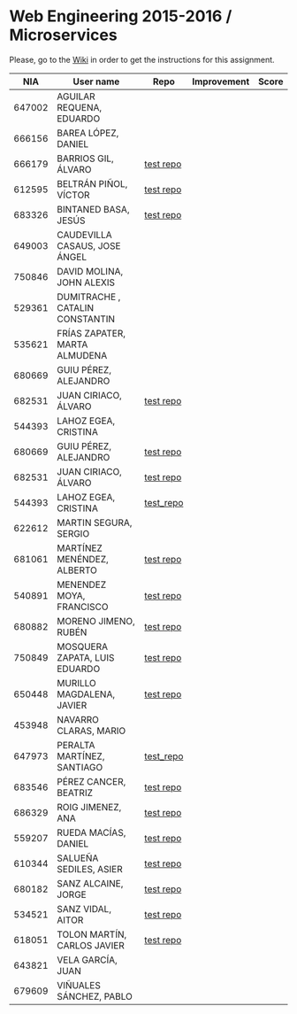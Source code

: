 # Web Engineering 2015-2016 / Microservices
Please, go to the [Wiki](https://github.com/UNIZAR-30246-WebEngineering/lab6-microservices/wiki) in order to get the instructions for this assignment.

NIA    | User name | Repo | Improvement | Score
-------|-----------|------|-------------|--------
647002 | AGUILAR REQUENA, EDUARDO
666156 | BAREA LÓPEZ, DANIEL
666179 | BARRIOS GIL, ÁLVARO | [test repo](https://github.com/deerter/lab6-microservices/tree/test)
612595 | BELTRÁN PIÑOL, VÍCTOR | [test repo](https://github.com/Victorbp09/lab6-microservices/tree/test)
683326 | BINTANED BASA, JESÚS | [test repo](https://github.com/jebiba95/lab6-microservices/tree/test)
649003 | CAUDEVILLA CASAUS, JOSE ÁNGEL
750846 | DAVID MOLINA, JOHN ALEXIS
529361 | DUMITRACHE , CATALIN  CONSTANTIN
535621 | FRÍAS ZAPATER, MARTA ALMUDENA
680669 | GUIU PÉREZ, ALEJANDRO
682531 | JUAN CIRIACO, ÁLVARO | [test repo](https://github.com/aJuanCiri/lab6-microservices/tree/test)
544393 | LAHOZ EGEA, CRISTINA
680669 | GUIU PÉREZ, ALEJANDRO | [test repo](https://github.com/aguiu/lab6-microservices/tree/test)
682531 | JUAN CIRIACO, ÁLVARO | [test repo](https://github.com/aJuanCiri/lab6-microservices/tree/test)
544393 | LAHOZ EGEA, CRISTINA | [test_repo](https://github.com/cristinalahoz/lab6-microservices/tree/test)
622612 | MARTIN SEGURA, SERGIO  
681061 | MARTÍNEZ MENÉNDEZ, ALBERTO | [test repo](https://github.com/Belberus/lab6-microservices/tree/test) | |
540891 | MENENDEZ MOYA, FRANCISCO | [test repo](https://github.com/fmenemo/lab6-microservices/tree/test) | |
680882 | MORENO JIMENO, RUBÉN | [test repo](https://github.com/nebur395/lab6-microservices/tree/test)
750849 | MOSQUERA ZAPATA, LUIS EDUARDO | [test repo](https://github.com/luisemz/lab6-microservices/tree/test) | |
650448 | MURILLO MAGDALENA, JAVIER  | [test repo](https://github.com/javmurillo/lab6-microservices/tree/test)
453948 | NAVARRO CLARAS, MARIO
647973 | PERALTA MARTÍNEZ, SANTIAGO | [test_repo](https://github.com/SantiagoPeralta/lab6-microservices/tree/test) | | |
683546 | PÉREZ CANCER, BEATRIZ | [test repo](https://github.com/beapc18/lab6-microservices/tree/test)
686329 | ROIG JIMENEZ, ANA | [test repo](https://github.com/anicacortes/lab6-microservices/tree/test)
559207 | RUEDA MACÍAS, DANIEL | [test repo](https://github.com/danirueda/lab6-microservices/tree/test)
610344 | SALUEÑA SEDILES, ASIER | [test repo](https://github.com/asierhandball/lab6-microservices/tree/test2)
680182 | SANZ ALCAINE, JORGE | [test repo](https://github.com/sanz1995/lab6-microservices/tree/test) | |
534521 | SANZ VIDAL, AITOR | [test repo](https://github.com/aitorsanz/lab6-microservices/tree/test)
618051 | TOLON MARTÍN, CARLOS JAVIER | [test repo](https://github.com/ctolon22/lab6-microservices/tree/test)
643821 | VELA GARCÍA, JUAN
679609 | VIÑUALES SÁNCHEZ, PABLO
